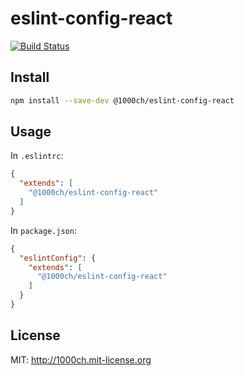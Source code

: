 # eslint-config-react

[![Build Status](https://travis-ci.org/1000ch/eslint-config-react.svg?branch=master)](https://travis-ci.org/1000ch/eslint-config-react)

## Install

```sh
npm install --save-dev @1000ch/eslint-config-react
```

## Usage

In `.eslintrc`:

```json
{
  "extends": [
    "@1000ch/eslint-config-react"
  ]
}
```

In `package.json`:

```json
{
  "eslintConfig": {
    "extends": [
      "@1000ch/eslint-config-react"
    ]
  }
}
```

## License

MIT: http://1000ch.mit-license.org
